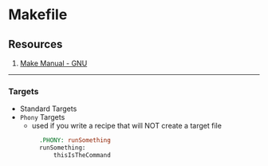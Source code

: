 # Makefile

## Resources

1. [Make Manual - GNU](http://www.gnu.org/software/make/manual/make.pdf)

---

### Targets

- Standard Targets
- `Phony` Targets
    - used if you write a recipe that will NOT create a target file
      ```makefile 
        .PHONY: runSomething
        runSomething:
            thisIsTheCommand
      ```